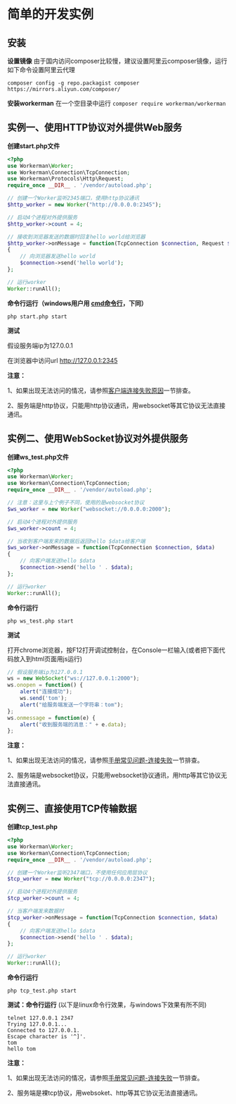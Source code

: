 # 简单的开发实例

## 安装
**设置镜像**
由于国内访问composer比较慢，建议设置阿里云composer镜像，运行如下命令设置阿里云代理

`composer config -g repo.packagist composer https://mirrors.aliyun.com/composer/`

**安装workerman**
在一个空目录中运行
`composer require workerman/workerman`

## 实例一、使用HTTP协议对外提供Web服务
**创建start.php文件**
```php
<?php
use Workerman\Worker;
use Workerman\Connection\TcpConnection;
use Workerman\Protocols\Http\Request;
require_once __DIR__ . '/vendor/autoload.php';

// 创建一个Worker监听2345端口，使用http协议通讯
$http_worker = new Worker("http://0.0.0.0:2345");

// 启动4个进程对外提供服务
$http_worker->count = 4;

// 接收到浏览器发送的数据时回复hello world给浏览器
$http_worker->onMessage = function(TcpConnection $connection, Request $request)
{
    // 向浏览器发送hello world
    $connection->send('hello world');
};

// 运行worker
Worker::runAll();
```

**命令行运行（windows用户用 [cmd命令行](https://baike.baidu.com/item/%E5%91%BD%E4%BB%A4%E6%8F%90%E7%A4%BA%E7%AC%A6?fromtitle=CMD&fromid=1193011&type=syn)，下同）**
```shell
php start.php start

```

**测试**


假设服务端ip为127.0.0.1

在浏览器中访问url http://127.0.0.1:2345

 **注意：**

1、如果出现无法访问的情况，请参照[客户端连接失败原因](../faq/client-connect-fail.md)一节排查。

2、服务端是http协议，只能用http协议通讯，用websocket等其它协议无法直接通讯。


## 实例二、使用WebSocket协议对外提供服务
**创建ws_test.php文件**

```php
<?php
use Workerman\Worker;
use Workerman\Connection\TcpConnection;
require_once __DIR__ . '/vendor/autoload.php';

// 注意：这里与上个例子不同，使用的是websocket协议
$ws_worker = new Worker("websocket://0.0.0.0:2000");

// 启动4个进程对外提供服务
$ws_worker->count = 4;

// 当收到客户端发来的数据后返回hello $data给客户端
$ws_worker->onMessage = function(TcpConnection $connection, $data)
{
    // 向客户端发送hello $data
    $connection->send('hello ' . $data);
};

// 运行worker
Worker::runAll();
```

**命令行运行**
```shell
php ws_test.php start

```

**测试**

打开chrome浏览器，按F12打开调试控制台，在Console一栏输入(或者把下面代码放入到html页面用js运行)

```javascript
// 假设服务端ip为127.0.0.1
ws = new WebSocket("ws://127.0.0.1:2000");
ws.onopen = function() {
    alert("连接成功");
    ws.send('tom');
    alert("给服务端发送一个字符串：tom");
};
ws.onmessage = function(e) {
    alert("收到服务端的消息：" + e.data);
};
```

  **注意：**

1、如果出现无法访问的情况，请参照[手册常见问题-连接失败](../faq/client-connect-fail.md)一节排查。

2、服务端是websocket协议，只能用websocket协议通讯，用http等其它协议无法直接通讯。 

## 实例三、直接使用TCP传输数据
**创建tcp_test.php**

```php
<?php
use Workerman\Worker;
use Workerman\Connection\TcpConnection;
require_once __DIR__ . '/vendor/autoload.php';

// 创建一个Worker监听2347端口，不使用任何应用层协议
$tcp_worker = new Worker("tcp://0.0.0.0:2347");

// 启动4个进程对外提供服务
$tcp_worker->count = 4;

// 当客户端发来数据时
$tcp_worker->onMessage = function(TcpConnection $connection, $data)
{
    // 向客户端发送hello $data
    $connection->send('hello ' . $data);
};

// 运行worker
Worker::runAll();
```

**命令行运行**

```shell
php tcp_test.php start

```

**测试：命令行运行**
(以下是linux命令行效果，与windows下效果有所不同)
```shell
telnet 127.0.0.1 2347
Trying 127.0.0.1...
Connected to 127.0.0.1.
Escape character is '^]'.
tom
hello tom
```

**注意：**

1、如果出现无法访问的情况，请参照[手册常见问题-连接失败](../faq/client-connect-fail.md)一节排查。

2、服务端是裸tcp协议，用websoket、http等其它协议无法直接通讯。

